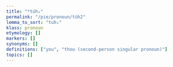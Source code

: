 ```yaml
---
title: "*túh₂"
permalink: "/pie/pronoun/túh2"
lemma_to_sort: "tuh₂"
klass: pronoun
etymology: []
markers: []
synonyms: []
definitions: ["you", "thou (second-person singular pronoun)"]
topics: []
---
```


